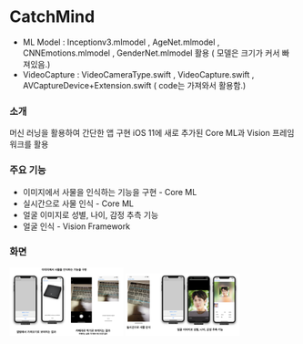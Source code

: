 # CatchMind

- ML Model : Inceptionv3.mlmodel , AgeNet.mlmodel , CNNEmotions.mlmodel , GenderNet.mlmodel 활용
( 모델은 크기가 커서 빠져있음.) 
- VideoCapture : VideoCameraType.swift , VideoCapture.swift , AVCaptureDevice+Extension.swift 
( code는 가져와서 활용함.)

### 소개
머신 러닝을 활용하여 간단한 앱 구현
iOS 11에 새로 추가된 Core ML과 Vision 프레임워크를 활용

### 주요 기능 
- 이미지에서 사물을 인식하는 기능을 구현 - Core ML
- 실시간으로 사물 인식 - Core ML
- 얼굴 이미지로 성별, 나이, 감정 추측 기능 
- 얼굴 인식 - Vision Framework

### 화면



<img src="./img/step01.png" width="200" style="max-width:100%;">



<img src="./img/step02.png" width="200" style="max-width:100%;">